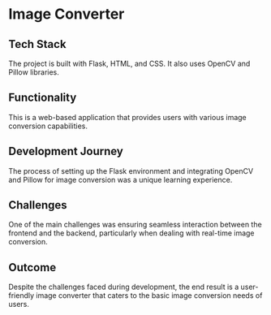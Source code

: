 # Image Converter

## Tech Stack
The project is built with Flask, HTML, and CSS. It also uses OpenCV and Pillow libraries.

## Functionality
This is a web-based application that provides users with various image conversion capabilities.

## Development Journey
The process of setting up the Flask environment and integrating OpenCV and Pillow for image conversion was a unique learning experience.

## Challenges
One of the main challenges was ensuring seamless interaction between the frontend and the backend, particularly when dealing with real-time image conversion.

## Outcome
Despite the challenges faced during development, the end result is a user-friendly image converter that caters to the basic image conversion needs of users.
